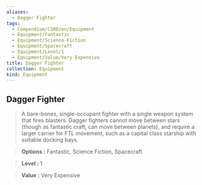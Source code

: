 ```yaml
---
aliases:
  - Dagger Fighter
tags:
  - Compendium/CSRD/en/Equipment
  - Equipment/Fantastic
  - Equipment/Science-Fiction
  - Equipment/Spacecraft
  - Equipment/Level/1
  - Equipment/Value/Very-Expensive
title: Dagger Fighter
collection: Equipment
kind: Equipment
---
```

## Dagger Fighter    
    
>A bare-bones, single-occupant fighter with a single weapon system that fires blasters. Dagger fighters cannot move between stars (though as fantastic craft, can move between planets), and require a larger carrier for FTL movement, such as a capital class starship with suitable docking bays.    
> **Options :** Fantastic, Science Fiction, Spacecraft    
> **Level :** 1    
> **Value :** Very Expensive